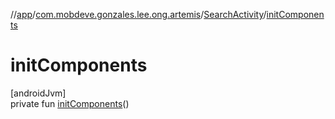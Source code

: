 //[app](../../../index.md)/[com.mobdeve.gonzales.lee.ong.artemis](../index.md)/[SearchActivity](index.md)/[initComponents](init-components.md)

# initComponents

[androidJvm]\
private fun [initComponents](init-components.md)()
